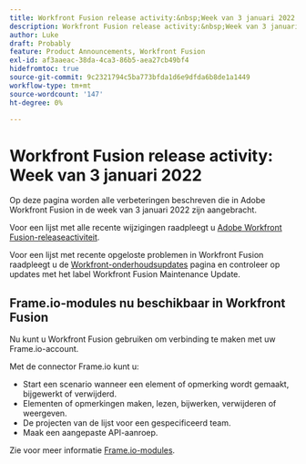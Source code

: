 ```yaml
---
title: Workfront Fusion release activity:&nbsp;Week van 3 januari 2022
description: Workfront Fusion release activity:&nbsp;Week van 3 januari 2022
author: Luke
draft: Probably
feature: Product Announcements, Workfront Fusion
exl-id: af3aaeac-38da-4ca3-86b5-aea27cb49bf4
hidefromtoc: true
source-git-commit: 9c2321794c5ba773bfda1d6e9dfda6b8de1a1449
workflow-type: tm+mt
source-wordcount: '147'
ht-degree: 0%

---
```


# Workfront Fusion release activity: Week van 3 januari 2022

Op deze pagina worden alle verbeteringen beschreven die in Adobe Workfront Fusion in de week van 3 januari 2022 zijn aangebracht.

Voor een lijst met alle recente wijzigingen raadpleegt u [Adobe Workfront Fusion-releaseactiviteit](../../../product-announcements/product-releases/fusion-release-activity/fusion-release-activity.md).

Voor een lijst met recente opgeloste problemen in Workfront Fusion raadpleegt u de [Workfront-onderhoudsupdates](https://one.workfront.com/s/article/Workfront-Maintenance-Updates-1882317350) pagina en controleer op updates met het label Workfront Fusion Maintenance Update.

## Frame.io-modules nu beschikbaar in Workfront Fusion

Nu kunt u Workfront Fusion gebruiken om verbinding te maken met uw Frame.io-account.

Met de connector Frame.io kunt u:

* Start een scenario wanneer een element of opmerking wordt gemaakt, bijgewerkt of verwijderd.
* Elementen of opmerkingen maken, lezen, bijwerken, verwijderen of weergeven.
* De projecten van de lijst voor een gespecificeerd team.
* Maak een aangepaste API-aanroep.

Zie voor meer informatie [Frame.io-modules](../../../workfront-fusion/apps-and-their-modules/frame-io-modules.md).
